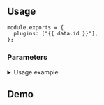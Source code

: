## Usage

```js-vue
module.exports = {
  plugins: ["{{ data.id }}"],
};
```

<div v-if="data.parameters">

### Parameters

<Parameters :items="data.parameters" />

<details class="details custom-block">
<summary>Usage example</summary>

```js-vue
module.exports = {
  plugins: [
    {
      name: "{{ data.id }}",
      params: {
{{Object.entries(data.parameters).filter(([k, v]) => v?.default !== undefined).map(([k, v]) => `        ${k}: ${JSON.stringify(v.default)}`).join(",\n")}}
      }
    }
  ]
}
```

</details>

</div>

## Demo

<PluginDemo :plugin="data.id" />
